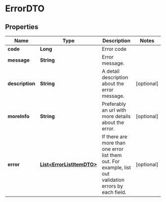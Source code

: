 
# ErrorDTO

## Properties
Name | Type | Description | Notes
------------ | ------------- | ------------- | -------------
**code** | **Long** | Error code | 
**message** | **String** | Error message. | 
**description** | **String** | A detail description about the error message.  |  [optional]
**moreInfo** | **String** | Preferably an url with more details about the error.  |  [optional]
**error** | [**List&lt;ErrorListItemDTO&gt;**](ErrorListItemDTO.md) | If there are more than one error list them out. For example, list out validation errors by each field.  |  [optional]



